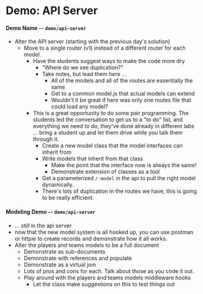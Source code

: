 # Demo: API Server

#### Demo Name -- `demo/api-server`
* Alter the API server (starting with the previous day's solution)
  * Move to a single router (v1) instead of a different router for each model.
    * Have the students suggest ways to make the code more dry
      * "Where do we see duplication?"
      * Take notes, but lead them here ...
        * All of the models and all of the routes are essentially the same
        * Get to a common model.js that actual models can extend
        * Wouldn't it be great if here was only one routes file that could load any model?
    * This is a great opportunity to do some pair programming. The students led the conversation to get us to a "to do" list, and everything we need to do, they've done already in different labs ... bring a student up and let them drive while you talk them through it.
      * Create a new model class that the model interfaces can inherit from
      * Write models that inherit from that class
        * Make the point that the interface now is always the same!
        * Demonstrate extension of classes as a tool
      * Get a parameterized `/:model` in the api to pull the right model dynamically.
      * There's lots of duplication in the routes we have, this is going to be really efficient.
  
#### Modeling Demo -- `demo/api-server`
* ... still in the api server
* now that the new model system is all hooked up, you can use postman or httpie to create records and demonstrate how it all works.
* Alter the players and teams models to be a full document
  * Demonstrate as sub-documents
  * Demonstrate with references and populate
  * Demonstrate as a virtual join
  * Lots of pros and cons for each. Talk about those as you code it out.
  * Play around with the players and teams models middleware hooks
    * Let the class make suggestions on this to test things out

